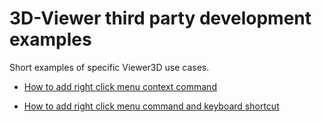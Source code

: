 # 3D-Viewer third party development examples
Short examples of specific Viewer3D use cases.

- [How to add right click menu context command](https://github.com/bimdata/documentation-viewer3D-examples/blob/master/RightClickContextCommands.md)

- [How to add right click menu command and keyboard shortcut](https://github.com/bimdata/documentation-viewer3D-examples/blob/master/RightClickCommandAndKeyboardShortcut.md)

